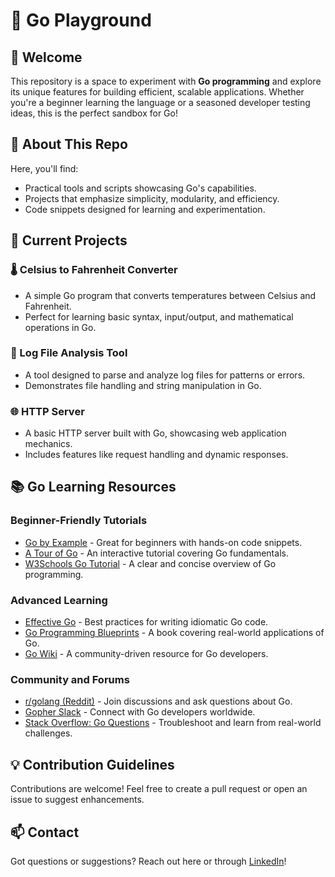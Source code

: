 # 🐹 Go Playground

## 🎉 Welcome  
This repository is a space to experiment with **Go programming** and explore its unique features for building efficient, scalable applications. Whether you're a beginner learning the language or a seasoned developer testing ideas, this is the perfect sandbox for Go!

## 🚀 About This Repo  
Here, you'll find:  
- Practical tools and scripts showcasing Go's capabilities.  
- Projects that emphasize simplicity, modularity, and efficiency.  
- Code snippets designed for learning and experimentation.

## 🔭 Current Projects  

### 🌡️ Celsius to Fahrenheit Converter  
- A simple Go program that converts temperatures between Celsius and Fahrenheit.  
- Perfect for learning basic syntax, input/output, and mathematical operations in Go.

### 📁 Log File Analysis Tool  
- A tool designed to parse and analyze log files for patterns or errors.  
- Demonstrates file handling and string manipulation in Go.  

### 🌐 HTTP Server  
- A basic HTTP server built with Go, showcasing web application mechanics.  
- Includes features like request handling and dynamic responses.  

## 📚 Go Learning Resources  

### Beginner-Friendly Tutorials  
- [Go by Example](https://gobyexample.com/) - Great for beginners with hands-on code snippets.  
- [A Tour of Go](https://go.dev/tour/) - An interactive tutorial covering Go fundamentals.  
- [W3Schools Go Tutorial](https://www.w3schools.com/go/) - A clear and concise overview of Go programming.

### Advanced Learning  
- [Effective Go](https://go.dev/doc/effective_go) - Best practices for writing idiomatic Go code.  
- [Go Programming Blueprints](https://www.oreilly.com/library/view/go-programming-blueprints/9781491947623/) - A book covering real-world applications of Go.  
- [Go Wiki](https://github.com/golang/go/wiki) - A community-driven resource for Go developers.  

### Community and Forums  
- [r/golang (Reddit)](https://www.reddit.com/r/golang/) - Join discussions and ask questions about Go.  
- [Gopher Slack](https://invite.slack.golangbridge.org/) - Connect with Go developers worldwide.  
- [Stack Overflow: Go Questions](https://stackoverflow.com/questions/tagged/go) - Troubleshoot and learn from real-world challenges.

## 💡 Contribution Guidelines  
Contributions are welcome! Feel free to create a pull request or open an issue to suggest enhancements.

## 📫 Contact  
Got questions or suggestions? Reach out here or through [LinkedIn](https://www.linkedin.com/in/zachary-nicholas1341/)!
